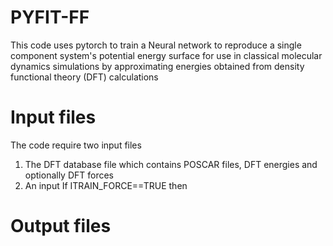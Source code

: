 # PYFIT-FF
This code uses pytorch to train a Neural network to reproduce a single component system's potential energy surface for use in classical molecular dynamics simulations by approximating energies obtained from density functional theory (DFT) calculations


# Input files
The code require two input files 
1) The DFT database file which contains POSCAR files, DFT energies and optionally DFT forces 
2) An input
If ITRAIN_FORCE==TRUE then 


# Output files
 
